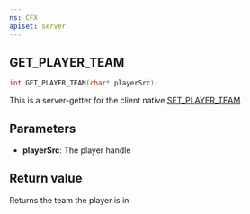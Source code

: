```yaml
---
ns: CFX
apiset: server
---
```

## GET_PLAYER_TEAM

```c
int GET_PLAYER_TEAM(char* playerSrc);
```

This is a server-getter for the client native [SET_PLAYER_TEAM](#_0x0299FA38396A4940)

## Parameters
* **playerSrc**: The player handle

## Return value
Returns the team the player is in
